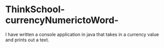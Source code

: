 # ThinkSchool-currencyNumerictoWord-
I have written a console application in java that takes in a 
currency value and prints out a text. 

